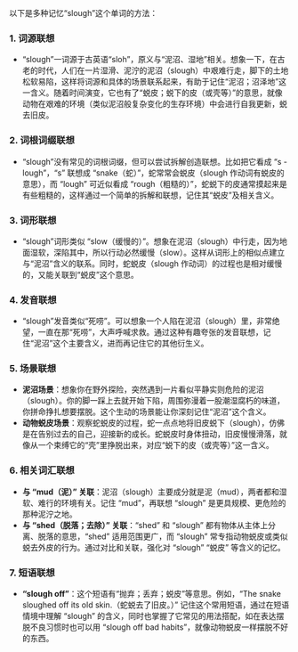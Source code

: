 以下是多种记忆“slough”这个单词的方法：

### 1. 词源联想
 - “slough”一词源于古英语“sloh”，原义与“泥沼、湿地”相关。想象一下，在古老的时代，人们在一片湿滑、泥泞的泥沼（slough）中艰难行走，脚下的土地松软易陷，这样将词源和具体的场景联系起来，有助于记住“泥沼；沼泽地”这一含义。随着时间演变，它也有了“蜕皮；蜕下的皮（或壳等）”的意思，就像动物在艰难的环境（类似泥沼般复杂变化的生存环境）中会进行自我更新，蜕去旧皮。

### 2. 词根词缀联想
 - “slough”没有常见的词根词缀，但可以尝试拆解创造联想。比如把它看成 “s - lough”，“s” 联想成 “snake（蛇）”，蛇常常会蜕皮（slough 作动词有蜕皮的意思），而 “lough” 可近似看成 “rough（粗糙的）”，蛇蜕下的皮通常摸起来是有些粗糙的，这样通过一个简单的拆解和联想，记住其“蜕皮”及相关含义。

### 3. 词形联想
 - “slough”词形类似 “slow（缓慢的）”。想象在泥沼（slough）中行走，因为地面湿软，深陷其中，所以行动必然缓慢（slow）。这样从词形上的相似点建立与“泥沼”含义的联系。同时，蛇蜕皮（slough 作动词）的过程也是相对缓慢的，又能关联到“蜕皮”这个意思。

### 4. 发音联想
 - “slough”发音类似“死唠”。可以想象一个人陷在泥沼（slough）里，非常绝望，一直在那“死唠”，大声呼喊求救。通过这种有趣夸张的发音联想，记住“泥沼”这个主要含义，进而再记住它的其他衍生义。

### 5. 场景联想
 - **泥沼场景**：想象你在野外探险，突然遇到一片看似平静实则危险的泥沼（slough）。你的脚一踩上去就开始下陷，周围弥漫着一股潮湿腐朽的味道，你拼命挣扎想要摆脱。这个生动的场景能让你深刻记住“泥沼”这个含义。
 - **动物蜕皮场景**：观察蛇蜕皮的过程，蛇一点点地将旧皮蜕下（slough），仿佛是在告别过去的自己，迎接新的成长。蛇蜕皮时身体扭动，旧皮慢慢滑落，就像从一个束缚它的“壳”里挣脱出来，对应“蜕下的皮（或壳等）”这一含义。

### 6. 相关词汇联想
 - **与 “mud（泥）” 关联**：泥沼（slough）主要成分就是泥（mud），两者都和湿软、难行的环境有关。记住 “mud”，再联想 “slough” 是更具规模、更危险的那种泥泞之地。
 - **与 “shed（脱落；去除）” 关联**：“shed” 和 “slough” 都有物体从主体上分离、脱落的意思，“shed” 适用范围更广，而 “slough” 常专指动物蜕皮或类似蜕去外皮的行为。通过对比和关联，强化对 “slough” “蜕皮” 等含义的记忆。

### 7. 短语联想
 - **“slough off”**：这个短语有“抛弃；丢弃；蜕皮”等意思。例如，“The snake sloughed off its old skin.（蛇蜕去了旧皮。）” 记住这个常用短语，通过在短语情境中理解 “slough” 的含义，同时也掌握了它常见的用法搭配，如在表达摆脱不良习惯时也可以用 “slough off bad habits”，就像动物蜕皮一样摆脱不好的东西。 